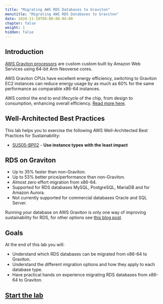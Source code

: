 ```yaml
---
title: "Migrating AWS RDS Databases to Graviton"
menutitle: "Migrating AWS RDS Databases to Graviton"
date: 2020-11-18T09:00:08-04:00
chapter: false
weight: 1
hidden: false
---
```


## Introduction
[AWS Graviton processors](https://aws.amazon.com/ec2/graviton/) are custom custom built by Amazon Web Services using 64-bit Arm Neoverse cores.

AWS Graviton CPUs have excellent energy efficiency, switching to Graviton EC2 instances can reduce energy usage by as much as 60% for the same performance as comparable x86-64 instances.

AWS control the end to end lifecycle of the chip, from design to consumption, enhancing overall efficiency. [Read more here](https://aws.amazon.com/ec2/graviton/).

## Well-Architected Best Practices
This lab helps you to exercise the following AWS Well-Architected Best Practices for Sustainability:

* [SUS05-BP02](https://docs.aws.amazon.com/wellarchitected/latest/sustainability-pillar/sus_sus_hardware_a3.html) - **Use instance types with the least impact**

## RDS on Graviton
* Up to 35% faster than non-Graviton.
* Up to 53% better price/performance than non-Graviton.
* Almost zero effort migration from x86-64.
* Supported for RDS databases MySQL, PostgreSQL, MariaDB and for Amazon Aurora.
* Not currently supported for commercial databases Oracle and SQL Server.

Running your database on AWS Graviton is only one way of improving sustainability for RDS, for other options see [this blog post](https://aws.amazon.com/blogs/architecture/optimizing-your-aws-infrastructure-for-sustainability-part-iv-databases/).

## Goals
At the end of this lab you will:

* Understand which RDS databases can be migrated from x86-64 to Graviton.
* Understand the different migration options and how they apply to each database type.
* Have practical hands on experience migrating RDS databases from x86-64 to Graviton.

## [Start the lab](https://catalog.us-east-1.prod.workshops.aws/workshops/well-architected-sustainability/en-US/4-hardware-and-services/migrate-rds-to-graviton)
